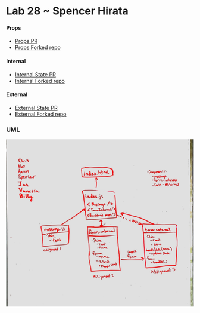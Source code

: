
# Lab 28 ~ Spencer Hirata

#### Props
* [Props PR](https://github.com/401-advanced-js/seattle-javascript-401d29/pull/1)
* [Props Forked repo](https://github.com/401-advanced-js/seattle-javascript-401d29/tree/csb-1556141188364/curriculum/class-28/lab/starter-code/props)

#### Internal
* [Internal State PR](https://github.com/401-advanced-js/seattle-javascript-401d29/pull/2)
* [Internal Forked repo](https://github.com/401-advanced-js/seattle-javascript-401d29/tree/csb-1556169799401/curriculum/class-28/lab/starter-code/internal-state)

#### External
* [External State PR]()
* [External Forked repo]()

### UML
![LAB 28 UML](./assets/lab28.jpg)